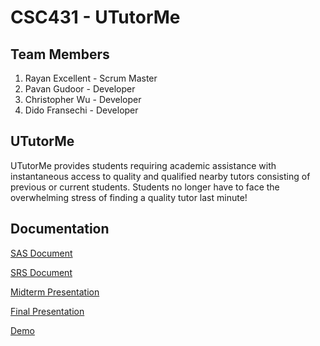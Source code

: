 # CSC431 - UTutorMe

## Team Members
1. Rayan Excellent - Scrum Master
2. Pavan Gudoor - Developer
3. Christopher Wu - Developer
4. Dido Fransechi - Developer

## UTutorMe
UTutorMe provides students requiring academic assistance with instantaneous access to quality and qualified nearby tutors consisting of previous or current students. Students no longer have to face the overwhelming stress of finding a quality tutor last minute!

## Documentation
[SAS Document](https://github.com/Chris2W/CSC431/tree/master/documentation/SAS)

[SRS Document](https://github.com/Chris2W/CSC431/tree/master/documentation/SRS)

[Midterm Presentation](https://github.com/Chris2W/CSC431/blob/master/presentations/Midterm-Presentation%20(1).pdf)

[Final Presentation](https://github.com/Chris2W/CSC431/blob/master/presentations/Final-Presentation%20(1).pdf)

[Demo](https://github.com/Chris2W/CSC431/tree/master/code/demo/src/main/java/com/example/tutorme/demo)

